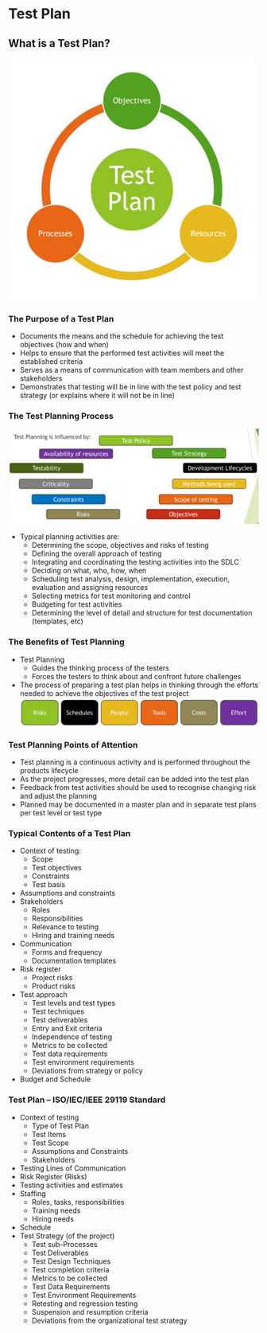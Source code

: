 # Test Plan

## What is a Test Plan?
![image1.png](assets/image1.png)

### The Purpose of a Test Plan
* Documents the means and the schedule for achieving the test objectives (how and when)
* Helps to ensure that the performed test activities will meet the established criteria
* Serves as a means of communication with team members and other stakeholders
* Demonstrates that testing will be in line with the test policy and test strategy (or explains where it will not be in line)

### The Test Planning Process
![image2.png](assets/image2.png)

* Typical planning activities are:
  * Determining the scope, objectives and risks of testing
  * Defining the overall approach of testing
  * Integrating and coordinating the testing activities into the SDLC
  * Deciding on what, who, how, when
  * Scheduling test analysis, design, implementation, execution, evaluation and assigning resources
  * Selecting metrics for test monitoring and control
  * Budgeting for test activities
  * Determining the level of detail and structure for test documentation (templates, etc)

### The Benefits of Test Planning
* Test Planning
  * Guides the thinking process of the testers
  * Forces the testers to think about and confront future challenges
* The process of preparing a test plan helps in thinking through the efforts needed to achieve the objectives of the test project
![image3.png](assets/image3.png)

### Test Planning Points of Attention
* Test planning is a continuous activity and is performed throughout the products lifecycle
* As the project progresses, more detail can be added into the test plan
* Feedback from test activities should be used to recognise changing risk and adjust the planning
* Planned may be documented in a master plan and in separate test plans per test level or test type

### Typical Contents of a Test Plan
* Context of testing:
  * Scope
  * Test objectives
  * Constraints
  * Test basis
* Assumptions and constraints
* Stakeholders
  * Roles
  * Responsibilities
  * Relevance to testing
  * Hiring and training needs
* Communication
  * Forms and frequency
  * Documentation templates
* Risk register
  * Project risks 
  * Product risks
* Test approach 
  * Test levels and test types
  * Test techniques
  * Test deliverables
  * Entry and Exit criteria
  * Independence of testing
  * Metrics to be collected 
  * Test data requirements
  * Test environment requirements
  * Deviations from strategy or policy
* Budget and Schedule

### Test Plan – ISO/IEC/IEEE 29119 Standard
* Context of testing
  * Type of Test Plan
  * Test Items
  * Test Scope
  * Assumptions and Constraints
  * Stakeholders
* Testing Lines of Communication
* Risk Register (Risks)
* Testing activities and estimates
* Staffing
  * Roles, tasks, responsibilities
  * Training needs
  * Hiring needs
* Schedule
* Test Strategy (of the project)
  * Test sub-Processes
  * Test Deliverables
  * Test Design Techniques
  * Test completion criteria
  * Metrics to be collected
  * Test Data Requirements
  * Test Environment Requirements
  * Retesting and regression testing
  * Suspension and resumption criteria
  * Deviations from the organizational test strategy